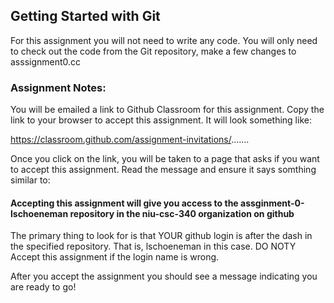 ## Getting Started with Git

For this assignment you will not need to write any code.
You will only need to check out the code from the Git repository, make a few changes to asssignment0.cc

### Assignment Notes:
You will be emailed a link to Github Classroom for this assignment.  Copy the link to your browser to accept this assignment.  It will look something like:

https://classroom.github.com/assignment-invitations/.......

Once you click on the link, you will be taken to a page that asks if you want to accept this assignment.  Read the message and ensure it says somthing similar to:

#### Accepting this assignment will give you access to the assginment-0-lschoeneman repository in the niu-csc-340 organization on github

The primary thing to look for is that YOUR github login is after the dash in the specified repository.  That is, lschoeneman in this case.  DO NOTY Accept this assignment if the login name is wrong.

After you accept the assignment you should see a message indicating you are ready to go!
